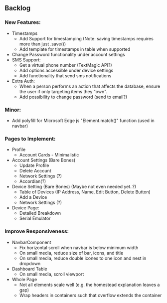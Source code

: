 ## Backlog

### New Features:
- Timestamps
  * Add Support for timestamping (Note: saving timestamps requires more than
    just .save())
  * Add template for timestamps in table when supported
- Change Password functionality under account settings
- SMS Support:
  * Get a virtual phone number (TextMagic API?)
  * Add options accessible under device settings
  * Add functionality that send sms notifications
- Extra Auth:
  * When a person performs an action that affects the database, ensure the user
  if only targeting items they "own".
  * Add possibility to change password (send to email?)

### Minor:
- Add polyfill for Microsoft Edge js "Element.match()" function (used in navbar)

### Pages to Implement:
- Profile
  * Account Cards - Minimalistic
- Account Settings (Bare Bones)
  * Update Profile
  * Delete Account
  * Network Settings (?)
  * Accordian(?)
- Device Setting (Bare Bones) (Maybe not even needed yet..?)
  * Table of Devices (IP Address, Name, Edit Button, Delete Button)
  * Add a Device
  * Network Settings (?)
- Device Page:
  * Detailed Breakdown
  * Serial Emulator

### Improve Responsiveness:
- NavbarComponent
  * Fix horizontal scroll when navbar is below minimum width
  * On small media, reduce size of bar, icons, and title
  * On small media, reduce double icones to one icon and nest in dropdown
- Dashboard Table
  * On small media, scroll viewport
- Whole Page
  * Not all elements scale well (e.g. the homestead explanation leaves a gap)
  * Wrap headers in containers such that overflow extends the container
